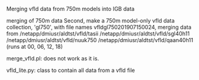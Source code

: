 Merging vfld data from 750m models into IGB data

merging of 750m data
Second, make a 750m model-only vfld data collection, 'gl750', with file names vfldgl750201907150024, merging data from 
/netapp/dmiusr/aldtst/vfld/tasii
/netapp/dmiusr/aldtst/vfld/sgl40h11
/netapp/dmiusr/aldtst/vfld/nuuk750
/netapp/dmiusr/aldtst/vfld/qaan40h11 (runs at 00, 06, 12, 18)

merge_vfld.pl: does not work as it is. 

vfld_lite.py: class to contain all data from a vfld file
